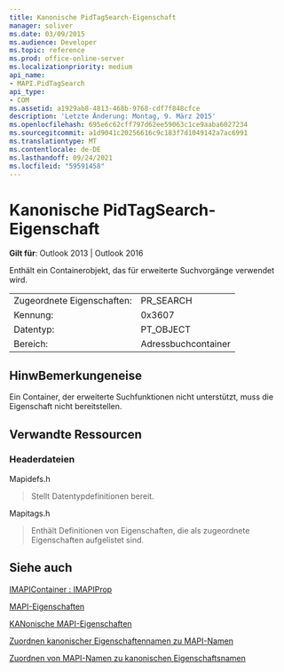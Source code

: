 ```yaml
---
title: Kanonische PidTagSearch-Eigenschaft
manager: soliver
ms.date: 03/09/2015
ms.audience: Developer
ms.topic: reference
ms.prod: office-online-server
ms.localizationpriority: medium
api_name:
- MAPI.PidTagSearch
api_type:
- COM
ms.assetid: a1929ab8-4813-468b-9768-cdf7f848cfce
description: 'Letzte Änderung: Montag, 9. März 2015'
ms.openlocfilehash: 695e6c62cff797d62ee59063c1ce9aaba6027234
ms.sourcegitcommit: a1d9041c20256616c9c183f7d1049142a7ac6991
ms.translationtype: MT
ms.contentlocale: de-DE
ms.lasthandoff: 09/24/2021
ms.locfileid: "59591458"
---
```

# <a name="pidtagsearch-canonical-property"></a>Kanonische PidTagSearch-Eigenschaft

  
  
**Gilt für**: Outlook 2013 | Outlook 2016 
  
Enthält ein Containerobjekt, das für erweiterte Suchvorgänge verwendet wird.
  
|||
|:-----|:-----|
|Zugeordnete Eigenschaften:  <br/> |PR_SEARCH  <br/> |
|Kennung:  <br/> |0x3607  <br/> |
|Datentyp:  <br/> |PT_OBJECT  <br/> |
|Bereich:  <br/> |Adressbuchcontainer  <br/> |
   
## <a name="remarks"></a>HinwBemerkungeneise

Ein Container, der erweiterte Suchfunktionen nicht unterstützt, muss die Eigenschaft nicht bereitstellen.
  
## <a name="related-resources"></a>Verwandte Ressourcen

### <a name="header-files"></a>Headerdateien

Mapidefs.h
  
> Stellt Datentypdefinitionen bereit.
    
Mapitags.h
  
> Enthält Definitionen von Eigenschaften, die als zugeordnete Eigenschaften aufgelistet sind.
    
## <a name="see-also"></a>Siehe auch



[IMAPIContainer : IMAPIProp](imapicontainerimapiprop.md)


[MAPI-Eigenschaften](mapi-properties.md)
  
[KANonische MAPI-Eigenschaften](mapi-canonical-properties.md)
  
[Zuordnen kanonischer Eigenschaftennamen zu MAPI-Namen](mapping-canonical-property-names-to-mapi-names.md)
  
[Zuordnen von MAPI-Namen zu kanonischen Eigenschaftsnamen](mapping-mapi-names-to-canonical-property-names.md)

